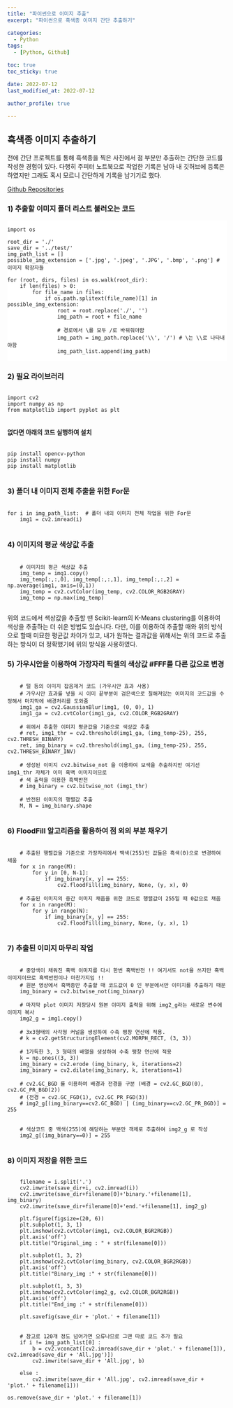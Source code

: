 ```yaml
---
title: "파이썬으로 이미지 추출"
excerpt: "파이썬으로 흑색종 이미지 간단 추출하기"

categories:
  - Python
tags:
  - [Python, Github]

toc: true
toc_sticky: true

date: 2022-07-12
last_modified_at: 2022-07-12

author_profile: true

---
```


## 흑색종 이미지 추출하기

전에 간단 프로젝트를 통해 흑색종을 찍은 사진에서 점 부분만 추출하는 간단한 코드를 작성한 경험이 있다.
다행히 주피터 노트북으로 작업한 기록은 남아 내 깃허브에 등록은 하였지만 그래도 혹시 모르니 간단하게 기록을 남기기로 했다.

<a target="_blank" href="https://github.com/carudia/black_python">Github Repositories</a>

### 1) 추출할 이미지 폴더 리스트 불러오는 코드
<pre style="background-color: white"><code>
import os

root_dir = './'
save_dir = '../test/'
img_path_list = []
possible_img_extension = ['.jpg', '.jpeg', '.JPG', '.bmp', '.png'] # 이미지 확장자들
 
for (root, dirs, files) in os.walk(root_dir):
    if len(files) > 0:
        for file_name in files:
            if os.path.splitext(file_name)[1] in possible_img_extension:
                root = root.replace('./', '')
                img_path = root + file_name
                
                # 경로에서 \를 모두 /로 바꿔줘야함
                img_path = img_path.replace('\\', '/') # \는 \\로 나타내야함         
                img_path_list.append(img_path)
                
</code></pre>

### 2) 필요 라이브러리
<pre><code>
import cv2
import numpy as np
from matplotlib import pyplot as plt

</code></pre>

#### 없다면 아래의 코드 실행하여 설치
<pre><code>
pip install opencv-python
pip install numpy
pip install matplotlib

</code></pre>

### 3) 폴더 내 이미지 전체 추출을 위한 For문
<pre><code>
for i in img_path_list:  # 폴더 내의 이미지 전체 작업을 위한 For문
    img1 = cv2.imread(i)
    
</code></pre>

### 4) 이미지의 평균 색상값 추출
<pre><code>
    # 이미지의 평균 색상값 추출
    img_temp = img1.copy()
    img_temp[:,:,0], img_temp[:,:,1], img_temp[:,:,2] = np.average(img1, axis=(0,1))
    img_temp = cv2.cvtColor(img_temp, cv2.COLOR_RGB2GRAY)
    img_temp = np.max(img_temp)
    
</code></pre>

위의 코드에서 색상값을 추출할 땐 Scikit-learn의 K-Means clustering를 이용하여 색상을 추출하는 더 쉬운 방법도 있습니다.
다만, 이를 이용하여 추출할 때와 위의 방식으로 할때 미묘한 평균값 차이가 있고,
내가 원하는 결과값을 위해서는 위의 코드로 추출하는 방식이 더 정확했기에 위의 방식을 사용하였다.

### 5) 가우시안을 이용하여 가장자리 픽셀의 색상값 #FFF를 다른 값으로 변경
<pre><code>
    # 털 등의 이미지 잡음제거 코드 (가우시안 효과 사용)
    # 가우시안 효과를 넣을 시 이미 끝부분이 검은색으로 칠해져있는 이미지의 코드값을 수정해서 마지막에 배경처리를 도와줌
    img1_ga = cv2.GaussianBlur(img1, (0, 0), 1)
    img1_ga = cv2.cvtColor(img1_ga, cv2.COLOR_RGB2GRAY)
    
    # 위에서 추출한 이미지 평균값을 기준으로 색상값 추출
    # ret, img1_thr = cv2.threshold(img1_ga, (img_temp-25), 255, cv2.THRESH_BINARY)
    ret, img_binary = cv2.threshold(img1_ga, (img_temp-25), 255, cv2.THRESH_BINARY_INV)
    
    # 생성된 이미지 cv2.bitwise_not 을 이용하여 보색을 추출하지만 여기선 img1_thr 자체가 이미 흑백 이미지이므로
    # 색 출력을 이용한 흑백반전
    # img_binary = cv2.bitwise_not (img1_thr)
    
    # 반전된 이미지의 행렬값 추출
    M, N = img_binary.shape
    
</code></pre>

### 6) FloodFill 알고리즘을 활용하여 점 외의 부분 채우기
<pre><code>
    # 추출된 행렬값을 기준으로 가장자리에서 백색(255)인 값들은 흑색(0)으로 변경하여 채움
    for x in range(M):
        for y in [0, N-1]:
            if img_binary[x, y] == 255:
                cv2.floodFill(img_binary, None, (y, x), 0)

    # 추출된 이미지의 중간 이미지 채움을 위한 코드로 행렬값이 255일 때 0값으로 채움
    for x in range(M):
        for y in range(N):
            if img_binary[x, y] == 255:
                cv2.floodFill(img_binary, None, (y, x), 1)
    
</code></pre>

### 7) 추출된 이미지 마무리 작업
<pre><code>
    # 중앙색이 채워진 흑백 이미지를 다시 한번 흑백반전 !! 여기서도 not을 쓰지만 흑백 이미지이므로 흑백반전이나 마찬가지임 !!
    # 원본 영상에서 흑백종만 추출할 때 코드값이 0 인 부분에서만 이미지를 추출하기 때문
    img_binary = cv2.bitwise_not(img_binary)
    
    # 마지막 plot 이미지 저장당시 원본 이미지 출력을 위해 img2_g라는 새로운 변수에 이미지 복사
    img2_g = img1.copy()
    
    # 3x3형태의 사각형 커널을 생성하여 수축 팽창 연산에 적용.
    # k = cv2.getStructuringElement(cv2.MORPH_RECT, (3, 3))

    # 1가득한 3, 3 형태의 배열을 생성하여 수축 팽창 연산에 적용
    k = np.ones((3, 3))
    img_binary = cv2.erode (img_binary, k, iterations=2)
    img_binary = cv2.dilate(img_binary, k, iterations=1)
    
    # cv2.GC_BGD 를 이용하여 배경과 전경을 구분 (배경 = cv2.GC_BGD(0), cv2.GC_PR_BGD(2))
    # (전경 = cv2.GC_FGD(1), cv2.GC_PR_FGD(3))
    # img2_g[(img_binary==cv2.GC_BGD) | (img_binary==cv2.GC_PR_BGD)] = 255
    
    
    # 색상코드 중 백색(255)에 해당하는 부분만 객체로 추출하여 img2_g 로 작성
    img2_g[(img_binary==0)] = 255
    
</code></pre>

### 8) 이미지 저장을 위한 코드
<pre><code>
    filename = i.split('.')
    cv2.imwrite(save_dir+i, cv2.imread(i))
    cv2.imwrite(save_dir+filename[0]+'binary.'+filename[1], img_binary)
    cv2.imwrite(save_dir+filename[0]+'end.'+filename[1], img2_g)

    plt.figure(figsize=(20, 6))
    plt.subplot(1, 3, 1)
    plt.imshow(cv2.cvtColor(img1, cv2.COLOR_BGR2RGB))
    plt.axis('off')
    plt.title("Original_img : " + str(filename[0]))
    
    plt.subplot(1, 3, 2)
    plt.imshow(cv2.cvtColor(img_binary, cv2.COLOR_BGR2RGB))
    plt.axis('off')
    plt.title("Binary_img :" + str(filename[0]))
    
    plt.subplot(1, 3, 3)
    plt.imshow(cv2.cvtColor(img2_g, cv2.COLOR_BGR2RGB))
    plt.axis('off')
    plt.title("End_img :" + str(filename[0]))
    
    plt.savefig(save_dir + 'plot.' + filename[1])
    
    
    # 참고로 120개 정도 넘어가면 오류나므로 그땐 따로 코드 추가 필요
    if i != img_path_list[0] :
        b = cv2.vconcat([cv2.imread(save_dir + 'plot.' + filename[1]), cv2.imread(save_dir + 'All.jpg')])
        cv2.imwrite(save_dir + 'All.jpg', b)
        
    else :
        cv2.imwrite(save_dir + 'All.jpg', cv2.imread(save_dir + 'plot.' + filename[1]))
    
os.remove(save_dir + 'plot.' + filename[1])

</code></pre>
